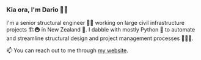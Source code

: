 ### Kia ora, I'm Dario 👋🏻

I'm a senior structural engineer 👷🏻 working on large civil infrastructure projects 🏗️🚇 in New Zealand 🥝. I dabble with mostly Python 🐍 to automate and streamline structural design and project management processes 👨🏻‍💻.

📫 You can reach out to me through [my website](https://dariobauer.net).
